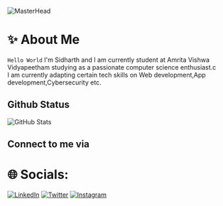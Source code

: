 ![MasterHead](https://github.com/Anmol-Baranwal/Cool-GIFs-For-GitHub/assets/74038190/d48893bd-0757-481c-8d7e-ba3e163feae7)

# ✨ About Me
```Hello World``` I'm Sidharth and I am currently student at Amrita Vishwa Vidyapeetham studying as a passionate computer science enthusiast.c
<br>I am currently adapting certain tech skills on Web development,App development,Cybersecurity etc.

## Github Status
![GitHub Stats](https://github-readme-stats.vercel.app/api?username=Sidhu-985&show_icons=true&theme=dark)

## Connect to me via
# 🌐 Socials:
 [![LinkedIn](https://img.shields.io/badge/LinkedIn-0077B5?style=for-the-badge&logo=linkedin&logoColor=white)](https://www.linkedin.com/in/sidharth-sunil-00b772284/) [![Twitter](https://img.shields.io/badge/Twitter-1DA1F2?style=for-the-badge&logo=twitter&logoColor=white)](https://x.com/Sidhart74005467)
 [![Instagram](https://img.shields.io/badge/Instagram-E4405F?style=for-the-badge&logo=instagram&logoColor=white)](https://www.instagram.com/sidhu________60/)
 

